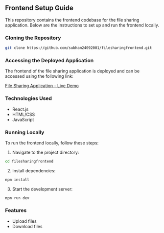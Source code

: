 ## Frontend Setup Guide

This repository contains the frontend codebase for the file sharing application. Below are the instructions to set up and run the frontend locally.

### Cloning the Repository

```bash
git clone https://github.com/subham24092001/filesharingfrontend.git
```

### Accessing the Deployed Application

The frontend of the file sharing application is deployed and can be accessed using the following link:

[File Sharing Application - Live Demo](https://6609382a079846a068d9c6d1--dreamy-capybara-b5ac55.netlify.app/)

### Technologies Used

- React.js
- HTML/CSS
- JavaScript

### Running Locally

To run the frontend locally, follow these steps:

1. Navigate to the project directory:

```bash
cd filesharingfrontend
```

2. Install dependencies:

```bash
npm install
```

3. Start the development server:

```bash
npm run dev
```

### Features

- Upload files
- Download files
